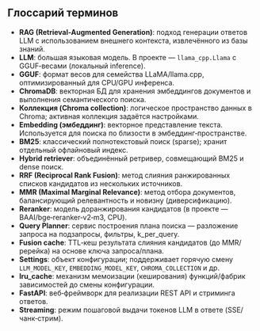 ## Глоссарий терминов

- **RAG (Retrieval-Augmented Generation)**: подход генерации ответов LLM с использованием внешнего контекста, извлечённого из базы знаний.
- **LLM**: большая языковая модель. В проекте — `llama_cpp.Llama` с GGUF‑весами (локальный inference).
- **GGUF**: формат весов для семейства LLaMA/llama.cpp, оптимизированный для CPU/GPU инференса.
- **ChromaDB**: векторная БД для хранения эмбеддингов документов и выполнения семантического поиска.
- **Коллекция (Chroma collection)**: логическое пространство данных в Chroma; активная коллекция задаётся настройками.
- **Embedding (эмбеддинг)**: векторное представление текста. Используется для поиска по близости в эмбеддинг‑пространстве.
- **BM25**: классический полнотекстовый поиск (sparse); хранит отдельный офлайновый индекс.
- **Hybrid retriever**: объединённый ретривер, совмещающий BM25 и dense поиск.
- **RRF (Reciprocal Rank Fusion)**: метод слияния ранжированных списков кандидатов из нескольких источников.
- **MMR (Maximal Marginal Relevance)**: метод отбора документов, балансирующий релевантность и новизну (диверсификацию).
- **Reranker**: модель доранжирования кандидатов (в проекте — BAAI/bge‑reranker‑v2‑m3, CPU).
- **Query Planner**: сервис построения плана поиска — разложение запроса на подзапросы, фильтры, k_per_query.
- **Fusion cache**: TTL‑кеш результата слияния кандидатов (до MMR/ререйка) на основе ключа запроса/плана.
- **Settings**: объект конфигурации; поддерживает горячую смену `LLM_MODEL_KEY`, `EMBEDDING_MODEL_KEY`, `CHROMA_COLLECTION` и др.
- **lru_cache**: механизм мемоизации (кеширования) функций/фабрик зависимостей до смены конфигурации.
- **FastAPI**: веб‑фреймворк для реализации REST API и стриминга ответов.
- **Streaming**: режим пошаговой выдачи токенов LLM в ответе (SSE/чанк‑стрим).


